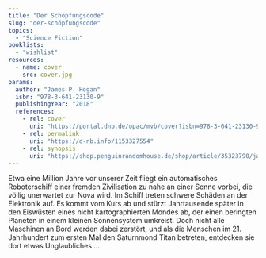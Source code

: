 ```yaml
---
title: "Der Schöpfungscode"
slug: "der-schöpfungscode"
topics:
  - "Science Fiction"
booklists:
  - "wishlist"
resources:
  - name: cover
    src: cover.jpg
params:
  author: "James P. Hogan"
  isbn: "978-3-641-23130-9"
  publishingYear: "2018"
  references:
    - rel: cover
      uri: "https://portal.dnb.de/opac/mvb/cover?isbn=978-3-641-23130-9"
    - rel: permalink
      uri: "https://d-nb.info/1153327554"
    - rel: synopsis
      uri: "https://shop.penguinrandomhouse.de/shop/article/35323790/james_p_hogan_der_schoepfungscode.html"
---
```

Etwa eine Million Jahre vor unserer Zeit fliegt ein automatisches 
Roboterschiff einer fremden Zivilisation zu nahe an einer Sonne vorbei, die 
völlig unerwartet zur Nova wird. Im Schiff treten schwere Schäden an der 
Elektronik auf. Es kommt vom Kurs ab und stürzt Jahrtausende später in den 
Eiswüsten eines nicht kartographierten Mondes ab, der einen beringten Planeten 
in einem kleinen Sonnensystem umkreist. Doch nicht alle Maschinen an Bord 
werden dabei zerstört, und als die Menschen im 21. Jahrhundert zum ersten Mal 
den Saturnmond Titan betreten, entdecken sie dort etwas Unglaubliches ...
